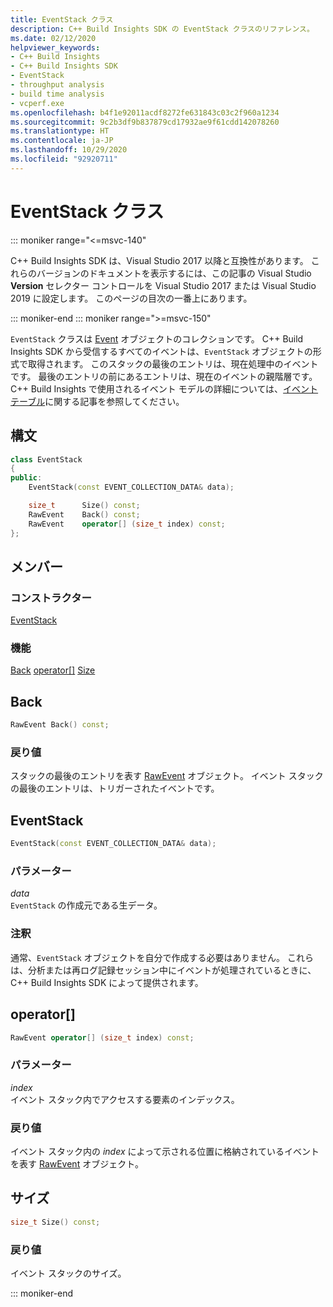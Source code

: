 ```yaml
---
title: EventStack クラス
description: C++ Build Insights SDK の EventStack クラスのリファレンス。
ms.date: 02/12/2020
helpviewer_keywords:
- C++ Build Insights
- C++ Build Insights SDK
- EventStack
- throughput analysis
- build time analysis
- vcperf.exe
ms.openlocfilehash: b4f1e92011acdf8272fe631843c03c2f960a1234
ms.sourcegitcommit: 9c2b3df9b837879cd17932ae9f61cdd142078260
ms.translationtype: HT
ms.contentlocale: ja-JP
ms.lasthandoff: 10/29/2020
ms.locfileid: "92920711"
---
```

# <a name="eventstack-class"></a>EventStack クラス

::: moniker range="<=msvc-140"

C++ Build Insights SDK は、Visual Studio 2017 以降と互換性があります。 これらのバージョンのドキュメントを表示するには、この記事の Visual Studio **Version** セレクター コントロールを Visual Studio 2017 または Visual Studio 2019 に設定します。 このページの目次の一番上にあります。

::: moniker-end
::: moniker range=">=msvc-150"

`EventStack` クラスは [Event](event.md) オブジェクトのコレクションです。 C++ Build Insights SDK から受信するすべてのイベントは、`EventStack` オブジェクトの形式で取得されます。 このスタックの最後のエントリは、現在処理中のイベントです。 最後のエントリの前にあるエントリは、現在のイベントの親階層です。 C++ Build Insights で使用されるイベント モデルの詳細については、[イベント テーブル](../event-table.md)に関する記事を参照してください。

## <a name="syntax"></a>構文

```cpp
class EventStack
{
public:
    EventStack(const EVENT_COLLECTION_DATA& data);

    size_t      Size() const;
    RawEvent    Back() const;
    RawEvent    operator[] (size_t index) const;
};
```

## <a name="members"></a>メンバー

### <a name="constructors"></a>コンストラクター

[EventStack](#event-stack)

### <a name="functions"></a>機能

[Back](#back)
[operator[]](#subscript-operator)
[Size](#size)

## <a name="back"></a><a name="back"></a> Back

```cpp
RawEvent Back() const;
```

### <a name="return-value"></a>戻り値

スタックの最後のエントリを表す [RawEvent](raw-event.md) オブジェクト。 イベント スタックの最後のエントリは、トリガーされたイベントです。

## <a name="eventstack"></a><a name="event-stack"></a> EventStack

```cpp
EventStack(const EVENT_COLLECTION_DATA& data);
```

### <a name="parameters"></a>パラメーター

*data*\
`EventStack` の作成元である生データ。

### <a name="remarks"></a>注釈

通常、`EventStack` オブジェクトを自分で作成する必要はありません。 これらは、分析または再ログ記録セッション中にイベントが処理されているときに、C++ Build Insights SDK によって提供されます。

## <a name="operator"></a><a name="subscript-operator"></a> operator[]

```cpp
RawEvent operator[] (size_t index) const;
```

### <a name="parameters"></a>パラメーター

*index*\
イベント スタック内でアクセスする要素のインデックス。

### <a name="return-value"></a>戻り値

イベント スタック内の *index* によって示される位置に格納されているイベントを表す [RawEvent](raw-event.md) オブジェクト。

## <a name="size"></a><a name="size"></a> サイズ

```cpp
size_t Size() const;
```

### <a name="return-value"></a>戻り値

イベント スタックのサイズ。

::: moniker-end
